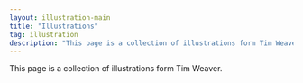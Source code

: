 ```yaml
---
layout: illustration-main
title: "Illustrations"
tag: illustration
description: "This page is a collection of illustrations form Tim Weaver."
---
```

This page is a collection of illustrations form Tim Weaver.
